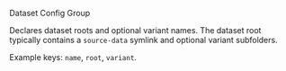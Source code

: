 Dataset Config Group

Declares dataset roots and optional variant names. The dataset root typically
contains a `source-data` symlink and optional variant subfolders.

Example keys: `name`, `root`, `variant`.

